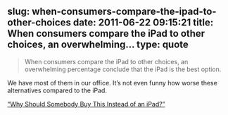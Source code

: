 slug: when-consumers-compare-the-ipad-to-other-choices
date: 2011-06-22 09:15:21
title: When consumers compare the iPad to other choices, an overwhelming...
type: quote
---

> When consumers compare the iPad to other choices, an overwhelming percentage conclude that the iPad is the best option.

We have most of them in our office. It’s not even funny how worse these alternatives compared to the iPad.

 [“Why Should Somebody Buy This Instead of an iPad?”](http://technologizer.com/2011/06/20/ipad-alternatives-2/)
